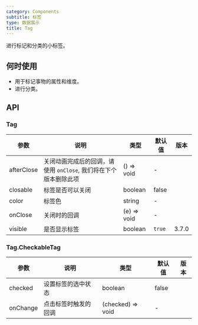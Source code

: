 ```yaml
---
category: Components
subtitle: 标签
type: 数据展示
title: Tag
---
```


进行标记和分类的小标签。

## 何时使用

- 用于标记事物的属性和维度。
- 进行分类。

## API

### Tag

| 参数 | 说明 | 类型 | 默认值 | 版本 |
| --- | --- | --- | --- | --- |
| afterClose | 关闭动画完成后的回调，请使用 `onClose`, 我们将在下个版本删除此项 | () => void | - |  |
| closable | 标签是否可以关闭 | boolean | false |  |
| color | 标签色 | string | - |  |
| onClose | 关闭时的回调 | (e) => void | - |  |
| visible | 是否显示标签 | boolean | `true` | 3.7.0 |

### Tag.CheckableTag

| 参数     | 说明                 | 类型              | 默认值 | 版本 |
| -------- | -------------------- | ----------------- | ------ | ---- |
| checked  | 设置标签的选中状态   | boolean           | false  |      |
| onChange | 点击标签时触发的回调 | (checked) => void | -      |      |
